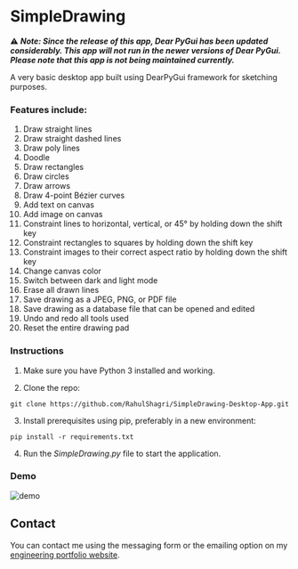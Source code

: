 # SimpleDrawing

:warning: __*Note: Since the release of this app, Dear PyGui has been updated considerably. This app will not run in the newer versions of Dear PyGui. Please note that this app is not being maintained currently.*__

A very basic desktop app built using DearPyGui framework for sketching purposes.

<h3>Features include:</h3>

1. Draw straight lines
2. Draw straight dashed lines
3. Draw poly lines
4. Doodle
5. Draw rectangles
6. Draw circles
7. Draw arrows
8. Draw 4-point Bézier curves
9. Add text on canvas
10. Add image on canvas
11. Constraint lines to horizontal, vertical, or 45&deg; by holding down the shift key
12. Constraint rectangles to squares by holding down the shift key
13. Constraint images to their correct aspect ratio by holding down the shift key
14. Change canvas color
15. Switch between dark and light mode
16. Erase all drawn lines
17. Save drawing as a JPEG, PNG, or PDF file
18. Save drawing as a database file that can be opened and edited
19. Undo and redo all tools used
20. Reset the entire drawing pad

<H3>Instructions</H3>

1. Make sure you have Python 3 installed and working. 
   
2. Clone the repo:

```git clone https://github.com/RahulShagri/SimpleDrawing-Desktop-App.git```

3. Install prerequisites using pip, preferably in a new environment:

```pip install -r requirements.txt``` 

4. Run the <i>SimpleDrawing.py</i> file to start the application.

<h3>Demo</h3>

![demo](readme_demo/demo_gif.gif)

<H2>Contact</H2>

You can contact me using the messaging form or the emailing option on my [engineering portfolio website](https://rahulshagri.github.io/).
